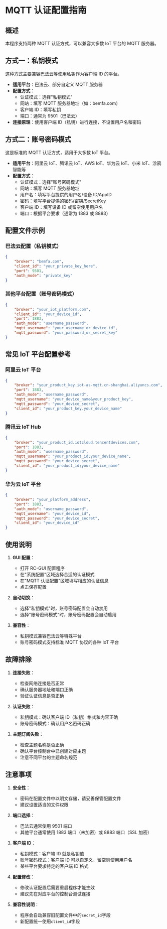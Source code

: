 <!-- @format -->

# MQTT 认证配置指南

## 概述

本程序支持两种 MQTT 认证方式，可以兼容大多数 IoT 平台的 MQTT 服务器。

## 方式一：私钥模式

这种方式主要兼容巴法云等使用私钥作为客户端 ID 的平台。

-   **适用平台**：巴法云、部分自定义 MQTT 服务器
-   **配置方式**：
    -   认证模式：选择"私钥模式"
    -   网站：填写 MQTT 服务器地址（如：bemfa.com）
    -   客户端 ID：填写私钥
    -   端口：通常为 9501（巴法云）
-   **连接原理**：使用客户端 ID（私钥）进行连接，不设置用户名和密码

## 方式二：账号密码模式

这是标准的 MQTT 认证方式，适用于大多数 IoT 平台。

-   **适用平台**：阿里云 IoT、腾讯云 IoT、AWS IoT、华为云 IoT、小米 IoT、涂鸦智能等
-   **配置方式**：
    -   认证模式：选择"账号密码模式"
    -   网站：填写 MQTT 服务器地址
    -   用户名：填写平台提供的用户名/设备 ID/AppID
    -   密码：填写平台提供的密码/密钥/SecretKey
    -   客户端 ID：填写设备 ID 或留空使用用户名
    -   端口：根据平台要求（通常为 1883 或 8883）

## 配置文件示例

### 巴法云配置（私钥模式）

```json
{
	"broker": "bemfa.com",
	"client_id": "your_private_key_here",
	"port": 9501,
	"auth_mode": "private_key"
}
```

### 其他平台配置（账号密码模式）

```json
{
	"broker": "your_iot_platform.com",
	"client_id": "your_device_id",
	"port": 1883,
	"auth_mode": "username_password",
	"mqtt_username": "your_username_or_device_id",
	"mqtt_password": "your_password_or_secret_key"
}
```

## 常见 IoT 平台配置参考

### 阿里云 IoT 平台

```json
{
	"broker": "your_product_key.iot-as-mqtt.cn-shanghai.aliyuncs.com",
	"port": 1883,
	"auth_mode": "username_password",
	"mqtt_username": "your_device_name&your_product_key",
	"mqtt_password": "your_device_secret",
	"client_id": "your_product_key.your_device_name"
}
```

### 腾讯云 IoT Hub

```json
{
	"broker": "your_product_id.iotcloud.tencentdevices.com",
	"port": 1883,
	"auth_mode": "username_password",
	"mqtt_username": "your_product_id;your_device_name",
	"mqtt_password": "your_device_secret",
	"client_id": "your_product_id;your_device_name"
}
```

### 华为云 IoT 平台

```json
{
	"broker": "your_platform_address",
	"port": 1883,
	"auth_mode": "username_password",
	"mqtt_username": "your_device_id",
	"mqtt_password": "your_device_secret",
	"client_id": "your_device_id"
}
```

## 使用说明

1. **GUI 配置**：

    - 打开 RC-GUI 配置程序
    - 在"系统配置"区域选择合适的认证模式
    - 在"MQTT 认证配置"区域填写相应的认证信息
    - 点击保存配置

2. **自动切换**：

    - 选择"私钥模式"时，账号密码配置会自动禁用
    - 选择"账号密码模式"时，账号密码配置会自动启用

3. **兼容性**：
    - 私钥模式兼容巴法云等特殊平台
    - 账号密码模式支持标准 MQTT 协议的各种 IoT 平台

## 故障排除

1. **连接失败**：

    - 检查网络连接是否正常
    - 确认服务器地址和端口正确
    - 验证认证信息是否正确

2. **认证失败**：

    - 私钥模式：确认客户端 ID（私钥）格式和内容正确
    - 账号密码模式：确认用户名密码正确

3. **主题订阅失败**：
    - 检查主题名称是否正确
    - 确认平台控制台中已创建对应主题
    - 注意不同平台的主题命名规范

## 注意事项

1. **安全性**：

    - 密码在配置文件中以明文存储，请妥善保管配置文件
    - 建议设置适当的文件权限

2. **端口选择**：

    - 巴法云通常使用 9501 端口
    - 其他平台通常使用 1883 端口（未加密）或 8883 端口（SSL 加密）

3. **客户端 ID**：

    - 私钥模式：客户端 ID 就是私钥值
    - 账号密码模式：客户端 ID 可以自定义，留空则使用用户名
    - 某些平台要求特定的客户端 ID 格式

4. **配置修改**：

    - 修改认证配置后需要重启程序才能生效
    - 建议先在对应平台的控制台测试连接

5. **兼容性说明**：
    - 程序会自动兼容旧配置文件中的`secret_id`字段
    - 新配置统一使用`client_id`字段
